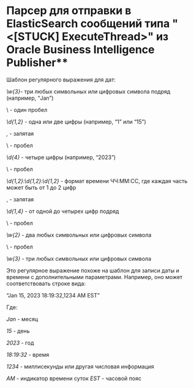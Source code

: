# Парсер для отправки в ElasticSearch сообщений типа "<BEA-000337> <[STUCK] ExecuteThread>" из Oracle Business Intelligence Publisher**

Шаблон регулярного выражения для дат:

*\w{3}*- три любых символьных или цифровых символа подряд (например, “Jan”)

\ - один пробел

*\d{1,2}* - одна или две цифры (например, “1” или “15”)

*\,* - запятая

\ - пробел

*\d{4}* - четыре цифры (например, “2023”)

\ - пробел

*\d{1,2}:\d{1,2}:\d{1,2}* - формат времени ЧЧ:ММ:СС, где каждая часть может быть от 1 до 2 цифр

\, - запятая

*\d{1,4}* - от одной до четырех цифр подряд

\ - пробел

*\w{2}* - два любых символьных или цифровых символа

\ - пробел

*\w{3}* - три любых символьных или цифровых символа

Это регулярное выражение похоже на шаблон для записи даты и времени с дополнительными параметрами. Например, оно может соответствовать строке вида:

“Jan 15, 2023 18:19:32,1234 AM EST”

Где:

*Jan* - месяц

*15* - день

*2023* - год

*18:19:32* - время

*1234* - миллисекунды или другая числовая информация

*AM* - индикатор времени суток
*EST* - часовой пояс
